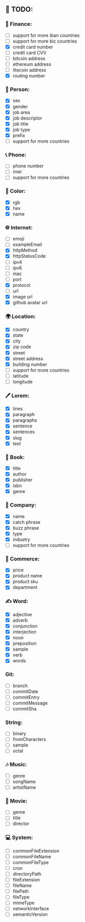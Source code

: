 ## 🔨 TODO:

### 🏦 Finance:

- [ ] support for more iban countries
- [ ] support for more bic countries
- [x] credit card number
- [ ] credit card CVV
- [ ] bitcoin address
- [ ] ethereum address
- [ ] litecoin address
- [x] routing number

### 🧑 Person:

- [x] sex
- [x] gender
- [x] job area
- [x] job descriptor
- [x] job title
- [x] job type
- [x] prefix
- [ ] support for more countries

### 📞 Phone:

- [ ] phone number
- [ ] imei
- [ ] support for more countries

### 🎨 Color:

- [x] rgb
- [x] hex
- [x] name

### 🌐 Internet:

- [ ] emoji
- [ ] exampleEmail
- [x] httpMethod
- [x] httpStatusCode
- [ ] ipv4
- [ ] ipv6
- [ ] mac
- [ ] port
- [x] protocol
- [ ] url
- [x] image url
- [x] github avatar url

### 🌍 Location:

- [x] country
- [x] state
- [x] city
- [x] zip code
- [x] street
- [x] street address
- [x] building number
- [ ] support for more countries
- [ ] latitude
- [ ] longitude

### 🖊️ Lorem:

- [x] lines
- [x] paragraph
- [x] paragraphs
- [x] sentence
- [x] sentences
- [x] slug
- [x] text

### 📖 Book:

- [x] title
- [x] author
- [x] publisher
- [x] isbn
- [x] genre

### 🏢 Company:

- [x] name
- [x] catch phrase
- [x] buzz phrase
- [x] type
- [x] industry
- [ ] support for more countries

### 👕 Commerce:

- [x] price
- [x] product name
- [x] product sku
- [x] department

### ✍ Word:

- [x] adjective
- [x] adverb
- [x] conjunction
- [x] interjection
- [x] noun
- [x] preposition
- [x] sample
- [x] verb
- [x] words

### Git:
- [ ] branch
- [ ] commitDate
- [ ] commitEntry
- [ ] commitMessage
- [ ] commitSha

### String:
- [ ] binary
- [ ] fromCharacters
- [ ] sample
- [ ] octal

### 🎶 Music:
- [ ] genre
- [ ] songName
- [ ] artistName

### 🎥 Movie:
- [ ] genre
- [ ] title
- [ ] director

### 💻 System:
- [ ] commonFileExtension
- [ ] commonFileName
- [ ] commonFileType
- [ ] cron
- [ ] directoryPath
- [ ] fileExtension
- [ ] fileName
- [ ] filePath
- [ ] fileType
- [ ] mimeType
- [ ] networkInterface
- [ ] semanticVersion
